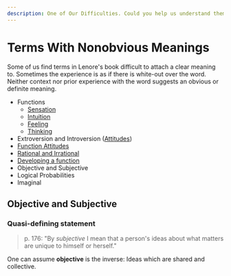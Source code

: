 ```yaml
---
description: One of Our Difficulties. Could you help us understand them better?
---
```


# Terms With Nonobvious Meanings

Some of us find terms in Lenore's book difficult to attach a clear meaning to. Sometimes the experience is as if there is white-out over the word. Neither context nor prior experience with the word suggests an obvious or definite meaning.

* Functions
  * [Sensation](../../function-attitude/perception/sensation/)
  * [Intuition](../../function-attitude/perception/intuition/)
  * [Feeling](../../function-attitude/judgement/feeling/)
  * [Thinking](../../function-attitude/judgement/thinking/)
* Extroversion and Introversion ([Attitudes](../../function-attitude/attitude.md))
* [Function Attitudes](../../function-attitude/)
* [Rational and Irrational](rational-and-irrational.md)
* [Developing a function](developing-a-function.md)
* Objective and Subjective
* Logical Probabilities
* Imaginal

## Objective and Subjective

### Quasi-defining statement

> p. 176: "By _subjective_ I mean that a person's ideas about what matters are unique to himself or herself."

One can assume **objective** is the inverse: Ideas which are shared and collective.
